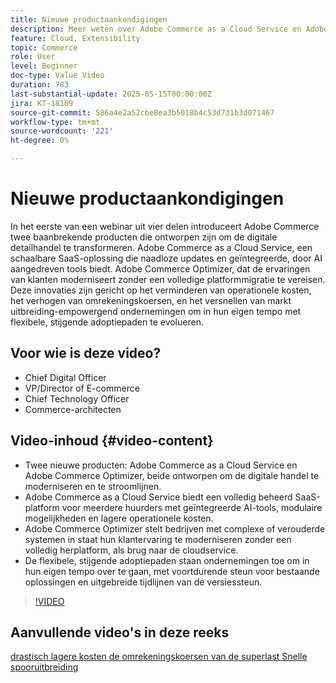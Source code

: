 ```yaml
---
title: Nieuwe productaankondigingen
description: Meer weten over Adobe Commerce as a Cloud Service en Adobe Commerce Optimizer?
feature: Cloud, Extensibility
topic: Commerce
role: User
level: Beginner
doc-type: Value Video
duration: 783
last-substantial-update: 2025-05-15T00:00:00Z
jira: KT-18109
source-git-commit: 586a4e2a52cbe8ea3b5018b4c53d731b3d071467
workflow-type: tm+mt
source-wordcount: '221'
ht-degree: 0%

---
```



# Nieuwe productaankondigingen

In het eerste van een webinar uit vier delen introduceert Adobe Commerce twee baanbrekende producten die ontworpen zijn om de digitale detailhandel te transformeren. Adobe Commerce as a Cloud Service, een schaalbare SaaS-oplossing die naadloze updates en geïntegreerde, door AI aangedreven tools biedt.  Adobe Commerce Optimizer, dat de ervaringen van klanten moderniseert zonder een volledige platformmigratie te vereisen. Deze innovaties zijn gericht op het verminderen van operationele kosten, het verhogen van omrekeningskoersen, en het versnellen van markt uitbreiding-empowergend ondernemingen om in hun eigen tempo met flexibele, stijgende adoptiepaden te evolueren.

## Voor wie is deze video?

* Chief Digital Officer
* VP/Director of E-commerce
* Chief Technology Officer
* Commerce-architecten

## Video-inhoud {#video-content}

* Twee nieuwe producten: Adobe Commerce as a Cloud Service en Adobe Commerce Optimizer, beide ontworpen om de digitale handel te moderniseren en te stroomlijnen.
* Adobe Commerce as a Cloud Service biedt een volledig beheerd SaaS-platform voor meerdere huurders met geïntegreerde AI-tools, modulaire mogelijkheden en lagere operationele kosten.
* Adobe Commerce Optimizer stelt bedrijven met complexe of verouderde systemen in staat hun klantervaring te moderniseren zonder een volledig herplatform, als brug naar de cloudservice.
* De flexibele, stijgende adoptiepaden staan ondernemingen toe om in hun eigen tempo over te gaan, met voortdurende steun voor bestaande oplossingen en uitgebreide tijdlijnen van de versiessteun.

>[!VIDEO](https://video.tv.adobe.com/v/3458484/?learn=on&enablevpops)

## Aanvullende video&#39;s in deze reeks

[ drastisch lagere kosten ](./drastically-cut-costs.md)
[ de omrekeningskoersen van de superlast ](./supercharge-conversion-rates.md)
[ Snelle spooruitbreiding ](fast-track-expansion.md)
